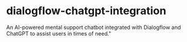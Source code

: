 # dialogflow-chatgpt-integration
An AI-powered mental support chatbot integrated with Dialogflow and ChatGPT to assist users in times of need."
